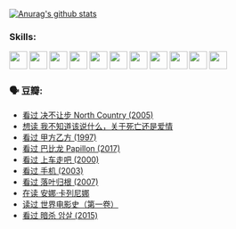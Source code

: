
[![Anurag's github stats](https://github-readme-stats.vercel.app/api?username=w940853815)](https://github.com/anuraghazra/github-readme-stats)

### Skills:

<code><img height="32" src="https://cdn.jsdelivr.net/npm/simple-icons@v5/icons/python.svg"></code>
<code><img height="32" src="https://cdn.jsdelivr.net/npm/simple-icons@v5/icons/javascript.svg"></code>
<code><img height="32" src="https://cdn.jsdelivr.net/npm/simple-icons@v5/icons/django.svg"></code>
<code><img height="32" src="https://cdn.jsdelivr.net/npm/simple-icons@v5/icons/flask.svg"></code>
<code><img height="32" src="https://cdn.jsdelivr.net/npm/simple-icons@v5/icons/vuetify.svg"></code>
<code><img height="32" src="https://cdn.jsdelivr.net/npm/simple-icons@v5/icons/git.svg"></code>
<code><img height="32" src="https://cdn.jsdelivr.net/npm/simple-icons@v5/icons/docker.svg"></code>
<code><img height="32" src="https://cdn.jsdelivr.net/npm/simple-icons@v5/icons/postgresql.svg"></code>
<code><img height="32" src="https://cdn.jsdelivr.net/npm/simple-icons@v5/icons/elasticsearch.svg"></code>
<code><img height="32" src="https://cdn.jsdelivr.net/npm/simple-icons@v5/icons/macos.svg"></code>
<code><img height="32" src="https://cdn.jsdelivr.net/npm/simple-icons@v5/icons/linux.svg"></code>

### 🗣 豆瓣:

<!-- DOUBAN-ACTIVITIES:START -->
- [看过 决不让步 North Country‎ (2005)](https://www.douban.com/people/136069238/status/3660051849/?_i=37455821)
- [想读 我不知道该说什么，关于死亡还是爱情](https://www.douban.com/people/136069238/status/3653363833/?_i=37455821)
- [看过 甲方乙方‎ (1997)](https://www.douban.com/people/136069238/status/3651577723/?_i=37455821)
- [看过 巴比龙 Papillon‎ (2017)](https://www.douban.com/people/136069238/status/3645198699/?_i=37455821)
- [看过 上车走吧‎ (2000)](https://www.douban.com/people/136069238/status/3637719305/?_i=37455821)
- [看过 手机‎ (2003)](https://www.douban.com/people/136069238/status/3637051304/?_i=37455821)
- [看过 落叶归根‎ (2007)](https://www.douban.com/people/136069238/status/3630316395/?_i=37455821)
- [在读 安娜·卡列尼娜](https://www.douban.com/people/136069238/status/3625420280/?_i=37455821)
- [读过 世界电影史（第一卷）](https://www.douban.com/people/136069238/status/3625419209/?_i=37455821)
- [看过 暗杀 암살‎ (2015)](https://www.douban.com/people/136069238/status/3621839871/?_i=37455821)
<!-- DOUBAN-ACTIVITIES:END -->
<!--
**w940853815/w940853815** is a ✨ _special_ ✨ repository because its `README.md` (this file) appears on your GitHub profile.

Here are some ideas to get you started:

- 🔭 I’m currently working on ...
- 🌱 I’m currently learning ...
- 👯 I’m looking to collaborate on ...
- 🤔 I’m looking for help with ...
- 💬 Ask me about ...
- 📫 How to reach me: ...
- 😄 Pronouns: ...
- ⚡ Fun fact: ...
-->
